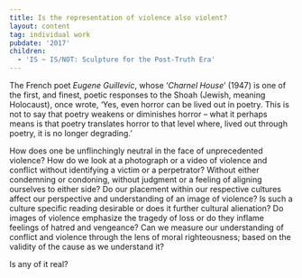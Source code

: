 ```yaml
---
title: Is the representation of violence also violent?
layout: content
tag: individual work
pubdate: '2017'
children:
  - 'IS ~ IS/NOT: Sculpture for the Post-Truth Era'
---
```

The French poet _Eugene Guillevic_, whose ‘_Charnel House_’ (1947) is one of the first, and finest, poetic responses to the Shoah (Jewish, meaning Holocaust), once wrote, ‘Yes, even horror can be lived out in poetry. This is not to say that poetry weakens or diminishes horror – what it perhaps means is that poetry translates horror to that level where, lived out through poetry, it is no longer degrading.’ 

How does one be unflinchingly neutral in the face of unprecedented violence? How do we look at a photograph or a video of violence and conflict without identifying a victim or a perpetrator? Without either condemning or condoning, without judgment or a feeling of aligning ourselves to either side? Do our placement within our respective cultures affect our perspective and understanding of an image of violence? Is such a culture specific reading desirable or does it further cultural alienation? Do images of violence emphasize the tragedy of loss or do they inflame feelings of hatred and vengeance? Can we measure our understanding of conflict and violence through the lens of moral righteousness; based on the validity of the cause as we understand it? 

Is any of it real?

